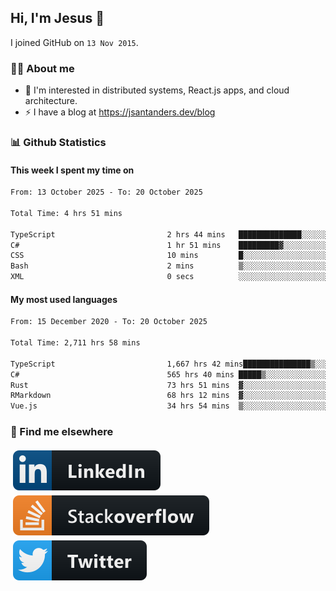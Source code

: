 ## Hi, I'm Jesus 👋

I joined GitHub on `13 Nov 2015`.

<!-- Talking about you -->

### 👨‍💻 About me

- 👦 I'm interested in distributed systems, React.js apps, and cloud architecture.
- ⚡️ I have a blog at <https://jsantanders.dev/blog>

### 📊 Github Statistics

#### This week I spent my time on

<!--START_SECTION:weekly-->

```txt
From: 13 October 2025 - To: 20 October 2025

Total Time: 4 hrs 51 mins

TypeScript                         2 hrs 44 mins   ██████████████░░░░░░░░░░░   56.55 %
C#                                 1 hr 51 mins    █████████▓░░░░░░░░░░░░░░░   38.46 %
CSS                                10 mins         █░░░░░░░░░░░░░░░░░░░░░░░░   03.55 %
Bash                               2 mins          ▒░░░░░░░░░░░░░░░░░░░░░░░░   00.93 %
XML                                0 secs          ░░░░░░░░░░░░░░░░░░░░░░░░░   00.34 %
```

<!--END_SECTION:weekly-->

#### My most used languages

<!--START_SECTION:alltime-->

```txt
From: 15 December 2020 - To: 20 October 2025

Total Time: 2,711 hrs 58 mins

TypeScript                         1,667 hrs 42 mins███████████████▒░░░░░░░░░   61.49 %
C#                                 565 hrs 40 mins █████▒░░░░░░░░░░░░░░░░░░░   20.86 %
Rust                               73 hrs 51 mins  ▓░░░░░░░░░░░░░░░░░░░░░░░░   02.72 %
RMarkdown                          68 hrs 12 mins  ▓░░░░░░░░░░░░░░░░░░░░░░░░   02.51 %
Vue.js                             34 hrs 54 mins  ▒░░░░░░░░░░░░░░░░░░░░░░░░   01.29 %
```

<!--END_SECTION:alltime-->

### 📢 Find me elsewhere

<p>
  <a target="_blank" href="https://linkedin.com/in/jsantanders">
    <img src="https://github.com/jsantanders/jsantanders/blob/master/img/linkedin.svg" alt="LinkedIn" style="vertical-align:top; margin:4px">
  </a>
  
  <a target="_blank" href="https://stackoverflow.com/users/7318331/jesus-santander">
    <img src="https://github.com/jsantanders/jsantanders/blob/master/img/stackoverflow.svg" alt="StackOverflow" style="vertical-align:top; margin:4px">
  </a>
  
  <a target="_blank" href="http://twitter.com/jsantanders">
    <img src="https://github.com/jsantanders/jsantanders/blob/master/img/twitter.svg" alt="Twitter" style="vertical-align:top; margin:4px">
  </a>
</p>
